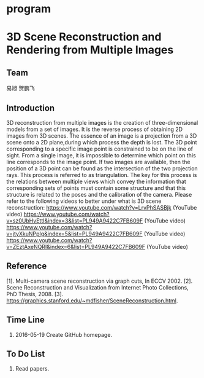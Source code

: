# program
# 3D Scene Reconstruction and Rendering from Multiple Images


## Team

 易旭  贺鹏飞

## Introduction

 3D reconstruction from multiple images is the creation of three-dimensional models from a set of images. It is the reverse process of obtaining 2D images from 3D scenes.
The essence of an image is a projection from a 3D scene onto a 2D plane,during which process the depth is lost. The 3D point corresponding to a specific image point is constrained to be on the line of sight. From a single image, it is impossible to determine which point on this line corresponds to the image point. If two images are available, then the position of a 3D point
can be found as the intersection of the two projection rays. This process is referred to as triangulation. The key for this process is the relations between multiple views which convey the information that corresponding sets of points must contain some structure and that this structure is related to the poses and the calibration of the camera.
Please refer to the following videos to better under what is 3D scene reconstruction:
https://www.youtube.com/watch?v=LrvPhSASBjk (YouTube video)
https://www.youtube.com/watch?v=sz0UbHvEttI&index=3&list=PL949A9422C7FB609F (YouTube video)
https://www.youtube.com/watch?v=jtyXkuNPpIg&index=5&list=PL949A9422C7FB609F (YouTube video)
https://www.youtube.com/watch?v=ZEztAxeNQRI&index=6&list=PL949A9422C7FB609F (YouTube video)

## Reference
[1]. Multi-camera scene reconstruction via graph cuts, In ECCV 2002.
[2]. Scene Reconstruction and Visualization from Internet Photo Collections,
PhD Thesis, 2008.
[3]. https://graphics.stanford.edu/~mdfisher/SceneReconstruction.html.

## Time Line
1. 2016-05-19 Create GitHub homepage.

## To Do List
1. Read papers.
